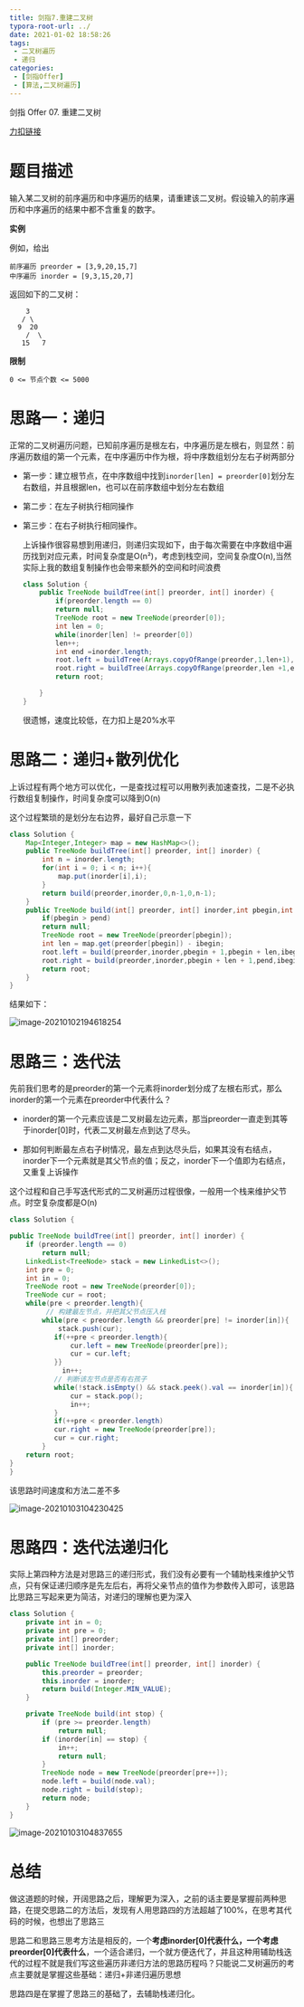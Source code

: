 ```yaml
---
title: 剑指7.重建二叉树
typora-root-url: ../
date: 2021-01-02 18:58:26
tags:
 - 二叉树遍历
 - 递归
categories:
 - [剑指Offer]
 - [算法,二叉树遍历]
---
```




剑指 Offer 07. 重建二叉树

[力扣链接](https://leetcode-cn.com/problems/zhong-jian-er-cha-shu-lcof/)

<!--more-->

# 题目描述

输入某二叉树的前序遍历和中序遍历的结果，请重建该二叉树。假设输入的前序遍历和中序遍历的结果中都不含重复的数字。

 **实例**

例如，给出

```
前序遍历 preorder = [3,9,20,15,7]
中序遍历 inorder = [9,3,15,20,7]
```

返回如下的二叉树：

        3
       / \
      9  20
        /  \
       15   7
**限制**

`0 <= 节点个数 <= 5000`

# 思路一：递归

正常的二叉树遍历问题，已知前序遍历是根左右，中序遍历是左根右，则显然：前序遍历数组的第一个元素，在中序遍历中作为根，将中序数组划分左右子树两部分

- 第一步：建立根节点，在中序数组中找到`inorder[len] = preorder[0]`划分左右数组，并且根据len，也可以在前序数组中划分左右数组

- 第二步：在左子树执行相同操作

- 第三步：在右子树执行相同操作。

  上诉操作很容易想到用递归，则递归实现如下，由于每次需要在中序数组中遍历找到对应元素，时间复杂度是O(n²)，考虑到栈空间，空间复杂度O(n),当然实际上我的数组复制操作也会带来额外的空间和时间浪费

  ```java
  class Solution {
      public TreeNode buildTree(int[] preorder, int[] inorder) {
          if(preorder.length == 0)
          return null;
          TreeNode root = new TreeNode(preorder[0]);
          int len = 0;
          while(inorder[len] != preorder[0])
          len++;
          int end =inorder.length;
          root.left = buildTree(Arrays.copyOfRange(preorder,1,len+1),Arrays.copyOfRange(inorder,0,len));
          root.right = buildTree(Arrays.copyOfRange(preorder,len +1,end),Arrays.copyOfRange(inorder,len+1,end));
          return root;
  
      }
  }
  ```

  很遗憾，速度比较低，在力扣上是20%水平

# 思路二：递归+散列优化

上诉过程有两个地方可以优化，一是查找过程可以用散列表加速查找，二是不必执行数组复制操作，时间复杂度可以降到O(n)

这个过程繁琐的是划分左右边界，最好自己示意一下

```java
class Solution {
    Map<Integer,Integer> map = new HashMap<>();
    public TreeNode buildTree(int[] preorder, int[] inorder) {
        int n = inorder.length;
        for(int i = 0; i < n; i++){
            map.put(inorder[i],i);
        }
        return build(preorder,inorder,0,n-1,0,n-1);
    } 
    public TreeNode build(int[] preorder, int[] inorder,int pbegin,int pend,int ibegin,int iend){
        if(pbegin > pend)
        return null;
        TreeNode root = new TreeNode(preorder[pbegin]);
        int len = map.get(preorder[pbegin]) - ibegin;
        root.left = build(preorder,inorder,pbegin + 1,pbegin + len,ibegin,ibegin + len - 1);
        root.right = build(preorder,inorder,pbegin + len + 1,pend,ibegin + len + 1,iend);
        return root;
    }
}
```

结果如下：

![image-20210102194618254](/images/image-20210102194618254.png)

# 思路三：迭代法

先前我们思考的是preorder的第一个元素将inorder划分成了左根右形式，那么inorder的第一个元素在preorder中代表什么？

- inorder的第一个元素应该是二叉树最左边元素，那当preorder一直走到其等于inorder[0]时，代表二叉树最左点到达了尽头。

- 那如何判断最左点右子树情况，最左点到达尽头后，如果其没有右结点，inorder下一个元素就是其父节点的值；反之，inorder下一个值即为右结点，又重复上诉操作

这个过程和自己手写迭代形式的二叉树遍历过程很像，一般用一个栈来维护父节点。时空复杂度都是O(n)

```java
class Solution {

public TreeNode buildTree(int[] preorder, int[] inorder) {
    if (preorder.length == 0)
        return null;
    LinkedList<TreeNode> stack = new LinkedList<>();
    int pre = 0;
    int in = 0;
    TreeNode root = new TreeNode(preorder[0]);
    TreeNode cur = root;
    while(pre < preorder.length){
         // 构建最左节点，并把其父节点压入栈
        while(pre < preorder.length && preorder[pre] != inorder[in]){   
            stack.push(cur);
           if(++pre < preorder.length){
               cur.left = new TreeNode(preorder[pre]);
               cur = cur.left;
           }}
             in++;
           // 判断该左节点是否有右孩子
           while(!stack.isEmpty() && stack.peek().val == inorder[in]){
               cur = stack.pop();
               in++;
           }
           if(++pre < preorder.length)
           cur.right = new TreeNode(preorder[pre]);
           cur = cur.right;
        }
    return root;
}
}
```

该思路时间速度和方法二差不多

![image-20210103104230425](/images/image-20210103104230425.png)

# 思路四：迭代法递归化

实际上第四种方法是对思路三的递归形式，我们没有必要有一个辅助栈来维护父节点，只有保证递归顺序是先左后右，再将父亲节点的值作为参数传入即可，该思路比思路三写起来更为简洁，对递归的理解也更为深入

```java
class Solution {
    private int in = 0;
    private int pre = 0;
    private int[] preorder;
    private int[] inorder;

    public TreeNode buildTree(int[] preorder, int[] inorder) {
        this.preorder = preorder;
        this.inorder = inorder;
        return build(Integer.MIN_VALUE);
    }

    private TreeNode build(int stop) {
        if (pre >= preorder.length)
            return null;
        if (inorder[in] == stop) {
            in++;
            return null;
        }
        TreeNode node = new TreeNode(preorder[pre++]);
        node.left = build(node.val);
        node.right = build(stop);
        return node;
    }
}
```

![image-20210103104837655](/images/image-20210103104837655.png)

# 总结

做这道题的时候，开阔思路之后，理解更为深入，之前的话主要是掌握前两种思路，在提交思路二的方法后，发现有人用思路四的方法超越了100%，在思考其代码的时候，也想出了思路三

思路二和思路三思考方法是相反的，一个**考虑inorder[0]代表什么，一个考虑preorder[0]代表什么**，一个适合递归，一个就方便迭代了，并且这种用辅助栈迭代的过程不就是我们写这些遍历非递归方法的思路历程吗？只能说二叉树遍历的考点主要就是掌握这些基础：递归+非递归遍历思想

思路四是在掌握了思路三的基础了，去辅助栈递归化。

